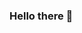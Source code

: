 ### Hello there 👋

<!--![](https://wakatime.com/share/@6f1cda76-02a0-4b21-a001-b8d20755f265/43678e66-54da-4e72-a53a-260fc1349903.svg?raw=true)-->

<!--
**Tilzen/Tilzen** is a ✨ _special_ ✨ repository because its `README.md` (this file) appears on your GitHub profile.

Here are some ideas to get you started:

- 🔭 I’m currently working on ...
- 🌱 I’m currently learning ...
- 👯 I’m looking to collaborate on ...
- 🤔 I’m looking for help with ...
- 💬 Ask me about ...
- 📫 How to reach me: ...
- 😄 Pronouns: ...
- ⚡ Fun fact: ...
-->
